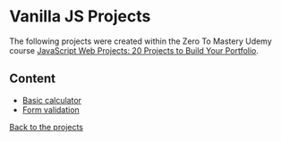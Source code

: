 

# Vanilla JS Projects
The following projects were created within the Zero To Mastery Udemy course [JavaScript Web Projects: 20 Projects to Build Your Portfolio](https://www.udemy.com/course/javascript-web-projects-to-build-your-portfolio-resume/).

## Content
* [Basic calculator](https://github.com/akospalko/basic-calculator)
* [Form validation](https://github.com/akospalko/form-validation)

[Back to the projects](#projects)
